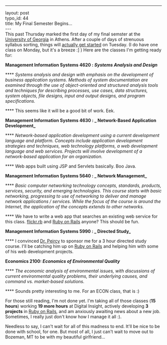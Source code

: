 ------------------------------------------------------------------------

layout: post\
typo\_id: 44\
title: My Final Semester Begins...\
---\
This past Thursday marked the first day of my final semster at the
[University of Georgia](http://www.uga.edu) in Athens. After a couple of
days of strenuous syllabus sorting, things will [actually get
started](http://wiki.jnewland.com/uga/published) on Tuesday. (I do have
one class on Monday, but it's a breeze :\] ) Here are the classes I'm
getting ready for:

**Management Information Systems 4620 : *Systems Analysis and Design***

**** *Systems analysis and design with emphasis on the development of
business application systems. Methods of system documentation are
examined through the use of object-oriented and structured analysis
tools and techniques for describing processes, use cases, data
structures, system objects, file designs, input and output designs, and
program specifications.*

**** This seems like it will be a good bit of work. Eek.

**Management Information Systems 4630 : \_ Network-Based Application
Development\_**

**** *Network-based application development using a current development
language and platform. Concepts include application development
strategies and techniques, web technology platforms, a web development
language and web services. Projects will involve development of a
network-based application for an organization.*

**** Web apps built using JSP and Servlets basically. Boo Java.

**Management Information Systems 5640 : \_ Network Management\_**

**** *Basic computer networking technology concepts, standards,
products, services, security, and emerging technologies. This course
starts with basic networking, progressing to use of networking to
deliver and manage network applications / services. While the focus of
the course is around the Internet, the application of the concepts
extends to other networks.*

**** We have to write a web app that searches an existing web service
for this class. [flickr.rb](http://redgreenblu.com/flickr/) and [Ruby on
Rails](http://www.rubyonrails.com) anyone? This should be fun.

**Management Information Systems 5990 : \_ Directed Study\_**

**** I convinced [Dr. Peircy](http://www.terry.uga.edu/~cpiercy/) to
sponsor me for a 3 hour directed study course. I'll be catching him up
on [Ruby on Rails](http://www.rubyonrails.com) and helping him with some
of his web development projects.

**Economics 2100: *Economics of Environmental Quality***

**** *The economic analysis of environmental issues, with discussions of
current environmental quality problems, their underlying causes, and
command vs. market-based solutions.*

**** Sounds pretty interesting to me. For an ECON class, that is :)

For those still reading, I'm not done yet. I'm taking all of those
classes (**15 hours**) working **19 more hours** at Digital Insight,
actively developing **3 projects** in [Ruby on
Rails](http://www.rubyonrails.com), and am anxiously awaiting news about
a new job. Sometimes, I really just don't know how I manage it all :).

Needless to say, I can't wait for all of this madness to end. It'll be
nice to be done with school, for one. But most of all, I just can't wait
to move out to Bozeman, MT to be with my beautiful girlfriend...
